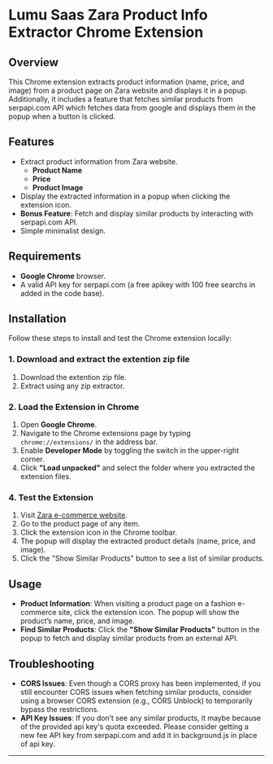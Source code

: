 # Lumu Saas Zara Product Info Extractor Chrome Extension

## Overview

This Chrome extension extracts product information (name, price, and image) from a product page on Zara website and displays it in a popup. Additionally, it includes a feature that fetches similar products from serpapi.com API which fetches data from google and displays them in the popup when a button is clicked.

## Features

- Extract product information from Zara website.
  - **Product Name**
  - **Price**
  - **Product Image**
- Display the extracted information in a popup when clicking the extension icon.
- **Bonus Feature**: Fetch and display similar products by interacting with serpapi.com API.
- Simple minimalist design.

## Requirements

- **Google Chrome** browser.
- A valid API key for serpapi.com (a free apikey with 100 free searchs in added in the code base).


## Installation

Follow these steps to install and test the Chrome extension locally:

### 1. Download and extract the extention zip file

1. Download the extention zip file.
2. Extract using any zip extractor.

### 2. Load the Extension in Chrome

1. Open **Google Chrome**.
2. Navigate to the Chrome extensions page by typing `chrome://extensions/` in the address bar.
3. Enable **Developer Mode** by toggling the switch in the upper-right corner.
4. Click **"Load unpacked"** and select the folder where you extracted the extension files.

### 4. Test the Extension

1. Visit [Zara e-commerce website](https://www.zara.com/).
2. Go to the product page of any item.
3. Click the extension icon in the Chrome toolbar.
4. The popup will display the extracted product details (name, price, and image).
5. Click the "Show Similar Products" button to see a list of similar products.

## Usage

- **Product Information**: When visiting a product page on a fashion e-commerce site, click the extension icon. The popup will show the product’s name, price, and image.
- **Find Similar Products**: Click the **"Show Similar Products"** button in the popup to fetch and display similar products from an external API.

## Troubleshooting

- **CORS Issues**: Even though a CORS proxy has been implemented, if you still encounter CORS issues when fetching similar products, consider using a browser CORS extension (e.g., CORS Unblock) to temporarily bypass the restrictions.
- **API Key Issues**: If you don’t see any similar products, it maybe because of the provided api key's quota exceeded. Please consider getting a new fee API key from serpapi.com and add it in background.js in place of api key.

---